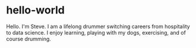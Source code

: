 # hello-world
Hello.
I'm Steve. I am a lifelong drummer switching careers from hospitality to data science. I enjoy learning, playing with my dogs, exercising, and of course drumming. 
